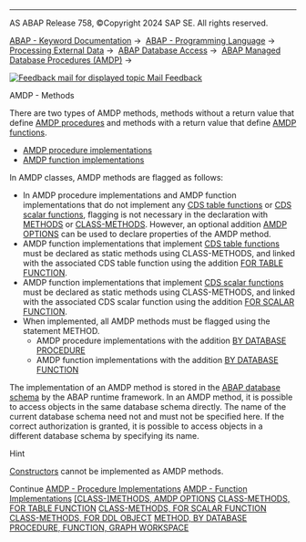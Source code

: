  

* * *

AS ABAP Release 758, ©Copyright 2024 SAP SE. All rights reserved.

[ABAP - Keyword Documentation](javascript:call_link\('abenabap.htm'\)) →  [ABAP - Programming Language](javascript:call_link\('abenabap_reference.htm'\)) →  [Processing External Data](javascript:call_link\('abenabap_language_external_data.htm'\)) →  [ABAP Database Access](javascript:call_link\('abendb_access.htm'\)) →  [ABAP Managed Database Procedures (AMDP)](javascript:call_link\('abenamdp.htm'\)) → 

 [![](Mail.gif?object=Mail.gif "Feedback mail for displayed topic") Mail Feedback](mailto:f1_help@sap.com?subject=Feedback%20on%20ABAP%20Documentation&body=Document:%20AMDP%20-%20Methods%2C%20ABENAMDP_METHODS%2C%20758%0D%0A%0D%0AError:%0D%0A%0D%0A%0D%0A%0D%0ASuggestion%20for%20improvement:)

AMDP - Methods

There are two types of AMDP methods, methods without a return value that define [AMDP procedures](javascript:call_link\('abenamdp_procedure_glosry.htm'\) "Glossary Entry") and methods with a return value that define [AMDP functions](javascript:call_link\('abenamdp_function_glosry.htm'\) "Glossary Entry").

-   [AMDP procedure implementations](javascript:call_link\('abenamdp_procedure_methods.htm'\))
-   [AMDP function implementations](javascript:call_link\('abenamdp_function_methods.htm'\))

In AMDP classes, AMDP methods are flagged as follows:

-   In AMDP procedure implementations and AMDP function implementations that do not implement any [CDS table functions](javascript:call_link\('abencds_table_function_glosry.htm'\) "Glossary Entry") or [CDS scalar functions](javascript:call_link\('abencds_table_function_glosry.htm'\) "Glossary Entry"), flagging is not necessary in the declaration with [METHODS](javascript:call_link\('abapmethods.htm'\)) or [CLASS-METHODS](javascript:call_link\('abapclass-methods.htm'\)). However, an optional addition [AMDP OPTIONS](javascript:call_link\('abapmethods_amdp_options.htm'\)) can be used to declare properties of the AMDP method.
-   AMDP function implementations that implement [CDS table functions](javascript:call_link\('abencds_table_function_glosry.htm'\) "Glossary Entry") must be declared as static methods using CLASS-METHODS, and linked with the associated CDS table function using the addition [FOR TABLE FUNCTION](javascript:call_link\('abapclass-methods_for_tabfunc.htm'\)).
-   AMDP function implementations that implement [CDS scalar functions](javascript:call_link\('abencds_scalar_function_glosry.htm'\) "Glossary Entry") must be declared as static methods using CLASS-METHODS, and linked with the associated CDS scalar function using the addition [FOR SCALAR FUNCTION](javascript:call_link\('abapclass-methods_for_scalfunc.htm'\)).
-   When implemented, all AMDP methods must be flagged using the statement METHOD.
    -   AMDP procedure implementations with the addition [BY DATABASE PROCEDURE](javascript:call_link\('abapmethod_by_db_proc.htm'\))
    -   AMDP function implementations with the addition [BY DATABASE FUNCTION](javascript:call_link\('abapmethod_by_db_proc.htm'\))

The implementation of an AMDP method is stored in the [ABAP database schema](javascript:call_link\('abenabap_db_schema_glosry.htm'\) "Glossary Entry") by the ABAP runtime framework. In an AMDP method, it is possible to access objects in the same database schema directly. The name of the current database schema need not and must not be specified here. If the correct authorization is granted, it is possible to access objects in a different database schema by specifying its name.

Hint

[Constructors](javascript:call_link\('abenconstructor_glosry.htm'\) "Glossary Entry") cannot be implemented as AMDP methods.

Continue
[AMDP - Procedure Implementations](javascript:call_link\('abenamdp_procedure_methods.htm'\))
[AMDP - Function Implementations](javascript:call_link\('abenamdp_function_methods.htm'\))
[\[CLASS-\]METHODS, AMDP OPTIONS](javascript:call_link\('abapmethods_amdp_options.htm'\))
[CLASS-METHODS, FOR TABLE FUNCTION](javascript:call_link\('abapclass-methods_for_tabfunc.htm'\))
[CLASS-METHODS, FOR SCALAR FUNCTION](javascript:call_link\('abapclass-methods_for_scalfunc.htm'\))
[CLASS-METHODS, FOR DDL OBJECT](javascript:call_link\('abapclass-methods_for_ddl_object.htm'\))
[METHOD, BY DATABASE PROCEDURE, FUNCTION, GRAPH WORKSPACE](javascript:call_link\('abapmethod_by_db_proc.htm'\))